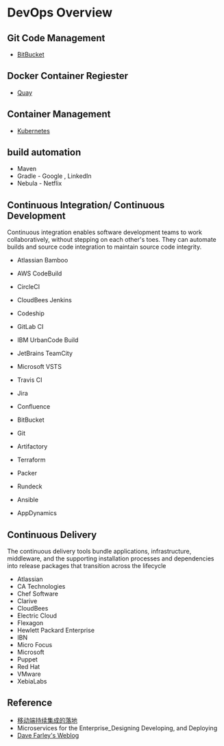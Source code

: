 # DevOps Overview

## Git Code Management

* [BitBucket](https://bitbucket.org/)

## Docker Container Regiester
 
* [Quay](https://www.openshift.com/products/quay)
  
## Container Management

* [Kubernetes](https://kubernetes.io/)

## build automation

* Maven
* Gradle - Google , LinkedIn
* Nebula - Netflix
  
## Continuous Integration/ Continuous Development

Continuous integration enables software development teams to work collaboratively, without stepping on each other's toes. They can automate builds and source code integration to maintain source code integrity.

* Atlassian Bamboo
* AWS CodeBuild
* CircleCI
* CloudBees Jenkins
* Codeship
* GitLab CI
* IBM UrbanCode Build
* JetBrains TeamCity
* Microsoft VSTS
* Travis CI

* Jira
* Confluence
* BitBucket
* Git
* Artifactory
* Terraform
* Packer
* Rundeck
* Ansible
* AppDynamics

## Continuous Delivery

The continuous delivery tools bundle applications, infrastructure, middleware, and the supporting installation processes and dependencies into release packages that transition across the lifecycle

* Atlassian
* CA Technologies
* Chef Software
* Clarive
* CloudBees
* Electric Cloud
* Flexagon
* Hewlett Packard Enterprise
* IBN
* Micro Focus
* Microsoft
* Puppet
* Red Hat
* VMware
* XebiaLabs
  
## Reference

* [移动端持续集成的落地](https://mp.weixin.qq.com/s/1nlK6Nt3ewS7f4PkVU6IBA )
* Microservices for the Enterprise_Designing Developing, and Deploying
* [Dave Farley's Weblog](http://www.davefarley.net)